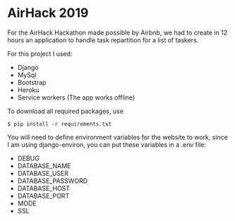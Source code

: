 AirHack 2019
============

For the AirHack Hackathon made possible by Airbnb, we had to create in 12 hours an application to handle task
repartition for a list of taskers.

For this project I used:

- Django
- MySql
- Bootstrap
- Heroku
- Service workers (The app works offline)


To download all required packages, use

```
$ pip install -r requirements.txt
```

You will need to define environment variables for the website to work, since I am using django-environ, you can put
these variables in a .env file:

- DEBUG
- DATABASE_NAME
- DATABASE_USER
- DATABASE_PASSWORD
- DATABASE_HOST
- DATABASE_PORT
- MODE
- SSL
